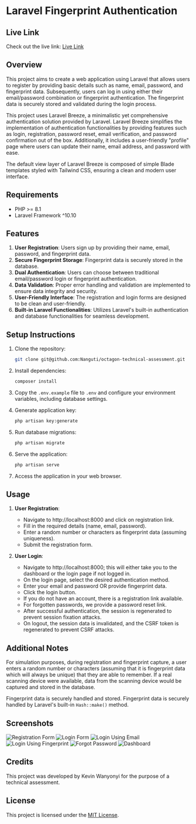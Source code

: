 # Laravel Fingerprint Authentication

## Live Link

Check out the live link: [Live Link](https://octagon.jv.co.ke/)

## Overview

This project aims to create a web application using Laravel that allows users to register by providing basic details such as name, email, password, and fingerprint data. Subsequently, users can log in using either their email/password combination or fingerprint authentication. The fingerprint data is securely stored and validated during the login process.

This project uses Laravel Breeze, a minimalistic yet comprehensive authentication solution provided by Laravel. Laravel Breeze simplifies the implementation of authentication functionalities by providing features such as login, registration, password reset, email verification, and password confirmation out of the box. Additionally, it includes a user-friendly "profile" page where users can update their name, email address, and password with ease.

The default view layer of Laravel Breeze is composed of simple Blade templates styled with Tailwind CSS, ensuring a clean and modern user interface.

## Requirements

-   PHP >= 8.1
-   Laravel Framework ^10.10

## Features

1. **User Registration**: Users sign up by providing their name, email, password, and fingerprint data.
2. **Secure Fingerprint Storage**: Fingerprint data is securely stored in the database.
3. **Dual Authentication**: Users can choose between traditional email/password login or fingerprint authentication.
4. **Data Validation**: Proper error handling and validation are implemented to ensure data integrity and security.
5. **User-Friendly Interface**: The registration and login forms are designed to be clean and user-friendly.
6. **Built-in Laravel Functionalities**: Utilizes Laravel's built-in authentication and database functionalities for seamless development.

## Setup Instructions

1. Clone the repository:

    ```bash
    git clone git@github.com:Nanguti/octagon-technical-assessment.git
    ```

2. Install dependencies:

    ```bash
    composer install
    ```

3. Copy the `.env.example` file to `.env` and configure your environment variables, including database settings.

4. Generate application key:

    ```bash
    php artisan key:generate
    ```

5. Run database migrations:

    ```bash
    php artisan migrate
    ```

6. Serve the application:

    ```bash
    php artisan serve
    ```

7. Access the application in your web browser.

## Usage

1. **User Registration**:

    - Navigate to http://localhost:8000 and click on registration link.
    - Fill in the required details (name, email, password).
    - Enter a random number or characters as fingerprint data (assuming uniqueness).
    - Submit the registration form.

2. **User Login**:
    - Navigate to http://localhost:8000; this will either take you to the dashboard or the login page if not logged in.
    - On the login page, select the desired authentication method.
    - Enter your email and password OR provide fingerprint data.
    - Click the login button.
    - If you do not have an account, there is a registration link available.
    - For forgotten passwords, we provide a password reset link.
    - After successful authentication, the session is regenerated to prevent session fixation attacks.
    - On logout, the session data is invalidated, and the CSRF token is regenerated to prevent CSRF attacks.

## Additional Notes

For simulation purposes, during registration and fingerprint capture, a user enters a random number or characters (assuming that it is fingerprint data which will always be unique) that they are able to remember. If a real scanning device were available, data from the scanning device would be captured and stored in the database.

Fingerprint data is securely handled and stored. Fingerprint data is securely handled by Laravel's built-in `Hash::make()` method.

## Screenshots

![Registration Form](/screenshots/registration-form.png)
![Login Form](/screenshots/login-form.png)
![Login Using Email](/screenshots/login-form-email.png)
![Login Using Fingerprint](/screenshots/login-form-fingerprint.png)
![Forgot Password ](/screenshots/forgot-password.png)
![Dashboard ](/screenshots/dashboard.png)

## Credits

This project was developed by Kevin Wanyonyi for the purpose of a technical assessment.

## License

This project is licensed under the [MIT License](LICENSE).
